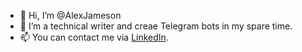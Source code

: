 - 👋 Hi, I’m @AlexJameson
- 👀 I’m a technical writer and creae Telegram bots in my spare time.
- 📫 You can contact me via [LinkedIn](https://www.linkedin.com/in/alexander-y-a87527152/).

<!---
AlexJameson/AlexJameson is a ✨ special ✨ repository because its `README.md` (this file) appears on your GitHub profile.
You can click the Preview link to take a look at your changes.
--->
